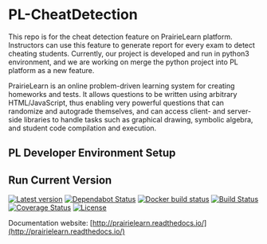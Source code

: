 # PL-CheatDetection

This repo is for the cheat detection feature on PrairieLearn platform. Instructors can use this feature to generate report for every exam to detect cheating students. Currently, our project is developed and run in python3 environment, and we are working on merge the python project into PL platform as a new feature. 

PrairieLearn is an online problem-driven learning system for creating homeworks and tests. It allows questions to be written using arbitrary HTML/JavaScript, thus enabling very powerful questions that can randomize and autograde themselves, and can access client- and server-side libraries to handle tasks such as graphical drawing, symbolic algebra, and student code compilation and execution.

## PL Developer Environment Setup

## Run Current Version

[![Latest version](https://img.shields.io/github/tag/PrairieLearn/PrairieLearn.svg?label=version)](https://github.com/PrairieLearn/PrairieLearn/blob/master/ChangeLog.md) [![Dependabot Status](https://api.dependabot.com/badges/status?host=github&repo=PrairieLearn/PrairieLearn)](https://dependabot.com) [![Docker build status](https://img.shields.io/docker/automated/prairielearn/prairielearn.svg)](https://hub.docker.com/r/prairielearn/prairielearn/builds/) [![Build Status](https://img.shields.io/travis/PrairieLearn/PrairieLearn/master.svg)](https://travis-ci.org/PrairieLearn/PrairieLearn) [![Coverage Status](https://coveralls.io/repos/github/PrairieLearn/PrairieLearn/badge.svg?branch=master)](https://coveralls.io/github/PrairieLearn/PrairieLearn?branch=master) [![License](https://img.shields.io/github/license/PrairieLearn/PrairieLearn.svg)](https://github.com/PrairieLearn/PrairieLearn/blob/master/LICENSE)

Documentation website: [http://prairielearn.readthedocs.io/](http://prairielearn.readthedocs.io/)

